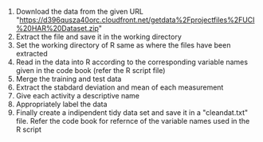 1. Download the data from the given URL "https://d396qusza40orc.cloudfront.net/getdata%2Fprojectfiles%2FUCI%20HAR%20Dataset.zip"
2. Extract the file and save it in the working directory
3. Set the working directory of R same as where the files have been extracted
4. Read in the data into R according to the corresponding variable names given in the code book (refer the R script file)
5. Merge the training and test data
6. Extract the stabdard deviation and mean of each measurement
7. Give each activity a descriptive name
8. Appropriately label the data
9. Finally create a indipendent tidy data set and save it in  a "cleandat.txt" file.
Refer the code book for refernce of the variable names used in the R script
